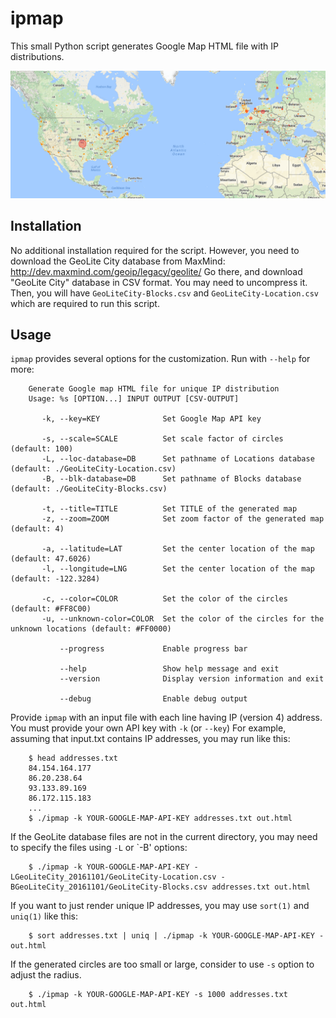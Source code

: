 ipmap
=====

This small Python script generates Google Map HTML file with IP distributions.

![Screenshot](ipmap.png)

Installation
------------
No additional installation required for the script.   However, you need to download the GeoLite City database from MaxMind: http://dev.maxmind.com/geoip/legacy/geolite/  Go there, and download "GeoLite City" database in CSV format.  You may need to uncompress it.  Then, you will have `GeoLiteCity-Blocks.csv` and `GeoLiteCity-Location.csv` which are required to run this script.

Usage
-----

`ipmap` provides several options for the customization.  Run with `--help` for more:

        Generate Google map HTML file for unique IP distribution
        Usage: %s [OPTION...] INPUT OUTPUT [CSV-OUTPUT]

           -k, --key=KEY              Set Google Map API key

           -s, --scale=SCALE          Set scale factor of circles (default: 100)
           -L, --loc-database=DB      Set pathname of Locations database (default: ./GeoLiteCity-Location.csv)
           -B, --blk-database=DB      Set pathname of Blocks database (default: ./GeoLiteCity-Blocks.csv)

           -t, --title=TITLE          Set TITLE of the generated map 
           -z, --zoom=ZOOM            Set zoom factor of the generated map (default: 4)

           -a, --latitude=LAT         Set the center location of the map (default: 47.6026)
           -l, --longitude=LNG        Set the center location of the map (default: -122.3284)

           -c, --color=COLOR          Set the color of the circles (default: #FF8C00)
           -u, --unknown-color=COLOR  Set the color of the circles for the unknown locations (default: #FF0000)

               --progress             Enable progress bar

               --help                 Show help message and exit
               --version              Display version information and exit

               --debug                Enable debug output


Provide `ipmap` with an input file with each line having IP (version 4) address.   You must provide your own API key with `-k` (or `--key`)   For example, assuming that input.txt contains IP addresses, you may run like this:

        $ head addresses.txt 
        84.154.164.177
        86.20.238.64
        93.133.89.169
        86.172.115.183
        ...
        $ ./ipmap -k YOUR-GOOGLE-MAP-API-KEY addresses.txt out.html

If the GeoLite database files are not in the current directory, you may need to specify the files using `-L` or `-B' options:

        $ ./ipmap -k YOUR-GOOGLE-MAP-API-KEY -LGeoLiteCity_20161101/GeoLiteCity-Location.csv -BGeoLiteCity_20161101/GeoLiteCity-Blocks.csv addresses.txt out.html

If you want to just render unique IP addresses, you may use `sort(1)` and `uniq(1)` like this:

        $ sort addresses.txt | uniq | ./ipmap -k YOUR-GOOGLE-MAP-API-KEY - out.html

If the generated circles are too small or large, consider to use `-s` option to adjust the radius.

        $ ./ipmap -k YOUR-GOOGLE-MAP-API-KEY -s 1000 addresses.txt out.html

